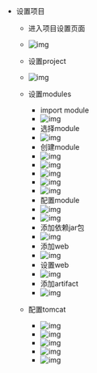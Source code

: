 - 设置项目
    - 进入项目设置页面
    - ![img](https://raw.githubusercontent.com/tongyongliang/myblogs/master/2018/img/2018-10-17_220447.png)
    
    - 设置project
    - ![img](https://raw.githubusercontent.com/tongyongliang/myblogs/master/2018/img/2018-10-17_220809.png)
    
    - 设置modules
         - import module
         - ![img](https://raw.githubusercontent.com/tongyongliang/myblogs/master/2018/img/2018-10-17_221118.png)
         - 选择module
         - ![img](https://raw.githubusercontent.com/tongyongliang/myblogs/master/2018/img/2018-10-17_221522.png)
         - 创建module 
         - ![img](https://raw.githubusercontent.com/tongyongliang/myblogs/master/2018/img/2018-10-17_221951.png)
         - ![img](https://raw.githubusercontent.com/tongyongliang/myblogs/master/2018/img/2018-10-17_222024.png)
         - ![img](https://raw.githubusercontent.com/tongyongliang/myblogs/master/2018/img/2018-10-17_222122.png)
         - ![img](https://raw.githubusercontent.com/tongyongliang/myblogs/master/2018/img/2018-10-17_222235.png)
         - ![img](https://raw.githubusercontent.com/tongyongliang/myblogs/master/2018/img/2018-10-17_222312.png)
         - 配置module
         - ![img](https://raw.githubusercontent.com/tongyongliang/myblogs/master/2018/img/2018-10-17_222437.png)
         - ![img](https://raw.githubusercontent.com/tongyongliang/myblogs/master/2018/img/2018-10-17_222713.png)
         - 添加依赖jar包
         - ![img](https://raw.githubusercontent.com/tongyongliang/myblogs/master/2018/img/2018-10-17_222843.png)
         - 添加web
         - ![img](https://raw.githubusercontent.com/tongyongliang/myblogs/master/2018/img/2018-10-17_223015.png)
         - 设置web
         - ![img](https://raw.githubusercontent.com/tongyongliang/myblogs/master/2018/img/2018-10-17_223212.png)
         - 添加artifact
         - ![img](https://raw.githubusercontent.com/tongyongliang/myblogs/master/2018/img/2018-10-17_223345.png)
    - 配置tomcat
         - ![img](https://raw.githubusercontent.com/tongyongliang/myblogs/master/2018/img/2018-10-17_224406.png)
         - ![img](https://raw.githubusercontent.com/tongyongliang/myblogs/master/2018/img/2018-10-17_224459.png)
         - ![img](https://raw.githubusercontent.com/tongyongliang/myblogs/master/2018/img/2018-10-17_224612.png)
         - ![img](https://raw.githubusercontent.com/tongyongliang/myblogs/master/2018/img/2018-10-17_224725.png)
         - ![img](https://raw.githubusercontent.com/tongyongliang/myblogs/master/2018/img/2018-10-17_224858.png)
         